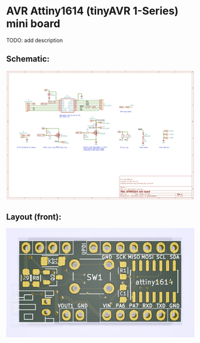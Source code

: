 # AVR Attiny1614 (tinyAVR 1-Series) mini board
TODO: add description

## Schematic:
![schematic](img/schematic.png)

## Layout (front):
![layout](img/pcb_layout.png)
